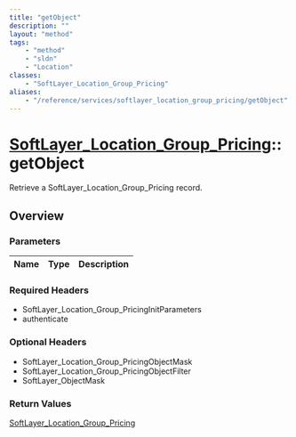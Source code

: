 ```yaml
---
title: "getObject"
description: ""
layout: "method"
tags:
    - "method"
    - "sldn"
    - "Location"
classes:
    - "SoftLayer_Location_Group_Pricing"
aliases:
    - "/reference/services/softlayer_location_group_pricing/getObject"
---
```

# [SoftLayer_Location_Group_Pricing](/reference/services/SoftLayer_Location_Group_Pricing)::getObject

Retrieve a SoftLayer_Location_Group_Pricing record.


## Overview 


### Parameters 
|Name | Type | Description |
| --- | --- | --- |


### Required Headers
* SoftLayer_Location_Group_PricingInitParameters
* authenticate

### Optional Headers
* SoftLayer_Location_Group_PricingObjectMask
* SoftLayer_Location_Group_PricingObjectFilter
* SoftLayer_ObjectMask

### Return Values
<a href='/reference/datatypes/SoftLayer_Location_Group_Pricing'>SoftLayer_Location_Group_Pricing </a>

